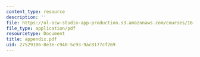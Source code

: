 ```yaml
---
content_type: resource
description: ''
file: https://ol-ocw-studio-app-production.s3.amazonaws.com/courses/16-885j-aircraft-systems-engineering-fall-2004/275291068e3ec9405c939ac8177cf269_appendix.pdf
file_type: application/pdf
resourcetype: Document
title: appendix.pdf
uid: 27529106-8e3e-c940-5c93-9ac8177cf269
---
```

